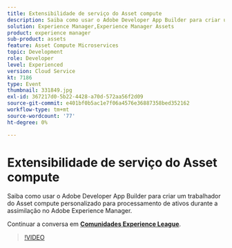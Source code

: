 ```yaml
---
title: Extensibilidade de serviço do Asset compute
description: Saiba como usar o Adobe Developer App Builder para criar um trabalhador do Asset compute personalizado para processamento de ativos durante a assimilação no Adobe Experience Manager. Esta sessão foi entregue como parte do evento Conteúdo do Adobe Developers Live.
solution: Experience Manager,Experience Manager Assets
product: experience manager
sub-product: assets
feature: Asset Compute Microservices
topic: Development
role: Developer
level: Experienced
version: Cloud Service
kt: 7186
type: Event
thumbnail: 331849.jpg
exl-id: 367217d0-5b22-4428-a70d-572aa56f2d09
source-git-commit: e401bf0b5ac1e7f06a4576e36887358bed352162
workflow-type: tm+mt
source-wordcount: '77'
ht-degree: 0%

---
```


# Extensibilidade de serviço do Asset compute

Saiba como usar o Adobe Developer App Builder para criar um trabalhador do Asset compute personalizado para processamento de ativos durante a assimilação no Adobe Experience Manager.

Continuar a conversa em **[Comunidades Experience League](https://adobe.ly/36Yd3v6)**.

>[!VIDEO](https://video.tv.adobe.com/v/331849/?quality=12&learn=on&hidetitle=true)
